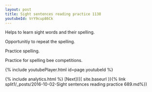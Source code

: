 ```yaml
---
layout: post
title: Sight sentences reading practice 1138
youtubeId: VrY9cup86Ck
---
```

 
 
Helps to learn sight words and their spelling.

Opportunitiy to repeat the spelling. 

Practice spelling. 
 
Practice for spelling bee competitions. 
 
{% include youtubePlayer.html id=page.youtubeId %}
 
 
{% include analytics.html %} 
[Next]({{ site.baseurl }}{% link  split1/_posts/2016-10-02-Sight sentences reading practice 689.md%})
 
